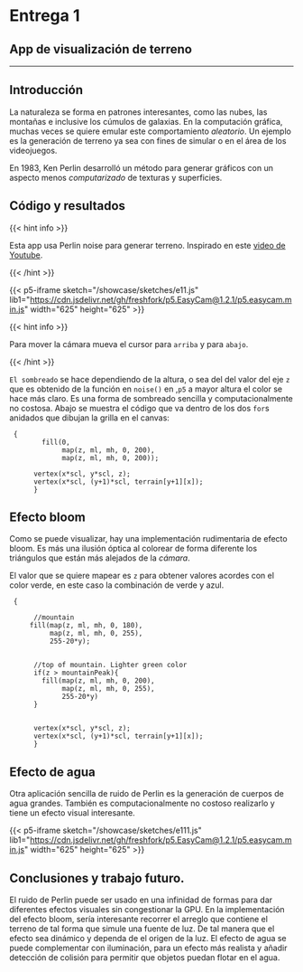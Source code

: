 # Entrega 1

## App de visualización de terreno

***
## Introducción 
La naturaleza se forma en patrones interesantes, como las nubes, las montañas e inclusive los cúmulos de galaxias. 
En la computación gráfica, muchas veces se quiere emular este comportamiento *aleatorio*. Un ejemplo es la generación de terreno ya sea con fines de 
simular o en el área de los videojuegos.

En 1983, Ken Perlin desarrolló un método para generar gráficos con un aspecto menos *computarizado* de texturas y superficies.


## Código y resultados

{{< hint info >}} 

Esta app usa Perlin noise para generar terreno. Inspirado en este [video de Youtube](https://www.youtube.com/watch?v=IKB1hWWedMk).   

{{< /hint >}}


{{< p5-iframe sketch="/showcase/sketches/e11.js" lib1="https://cdn.jsdelivr.net/gh/freshfork/p5.EasyCam@1.2.1/p5.easycam.min.js" width="625" height="625" >}}



{{< hint info >}} 

Para mover la cámara mueva el cursor para `arriba` y para `abajo`.


{{< /hint >}}


`El sombreado` se hace dependiendo de la altura,  o sea del  del valor del eje `z` que es obtenido de la función en `noise()` en ,`p5` a mayor altura el color se hace más claro. Es una forma de sombreado sencilla y computacionalmente no costosa.  Abajo se muestra el código que va dentro de los dos `for`s anidados que
dibujan la grilla en el canvas:

```tpl
 {
        fill(0, 
             map(z, ml, mh, 0, 200),
             map(z, ml, mh, 0, 200));

      vertex(x*scl, y*scl, z);
      vertex(x*scl, (y+1)*scl, terrain[y+1][x]);
      }
```



## Efecto bloom
Como se puede visualizar, hay una implementación rudimentaria de efecto bloom. Es más una ilusión óptica al colorear de forma diferente los triángulos
que están más alejados de la *cámara*.

El valor que se quiere mapear es `z` para obtener valores acordes con el color verde, en este caso la combinación de verde y azul. 

```tpl
 {
        
      //mountain
     fill(map(z, ml, mh, 0, 180), 
          map(z, ml, mh, 0, 255),
          255-20*y); 
      
      
      //top of mountain. Lighter green color
      if(z > mountainPeak){
        fill(map(z, ml, mh, 0, 200), 
             map(z, ml, mh, 0, 255),
             255-20*y)
      }
      
      
      vertex(x*scl, y*scl, z);
      vertex(x*scl, (y+1)*scl, terrain[y+1][x]);
      }
```




## Efecto de agua

Otra aplicación sencilla de ruido de Perlin es la generación de cuerpos de agua grandes. También es computacionalmente no costoso realizarlo y tiene un efecto visual interesante. 

{{< p5-iframe sketch="/showcase/sketches/e111.js" lib1="https://cdn.jsdelivr.net/gh/freshfork/p5.EasyCam@1.2.1/p5.easycam.min.js" width="625" height="625" >}}


## Conclusiones y trabajo futuro.

El ruido de Perlin puede ser usado en una infinidad de formas para dar diferentes efectos visuales sin congestionar la GPU. En la implementación del efecto bloom, sería interesante recorrer el arreglo que contiene el terreno de tal forma que simule una fuente de luz. De tal manera que el efecto sea dinámico y dependa de el origen de la luz. El efecto de agua se puede complementar con iluminación, para un efecto más realista y añadir detección de colisión para permitir que objetos puedan flotar en el agua. 

